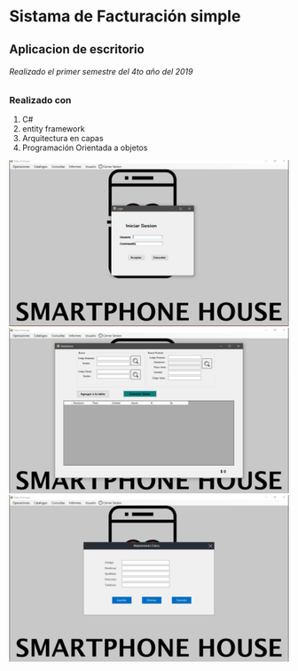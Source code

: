 # Sistama de Facturación simple
## Aplicacion de escritorio
###### Realizado el primer semestre del 4to año del 2019
### Realizado con
1. C#
2. entity framework
3. Arquitectura en capas
4. Programación Orientada a objetos

![alt text](./img/01.JPG "Login")
![alt text](./img/02.JPG "Formulario de factura")
![alt text](./img/03.JPG "Formulado de Datos")
